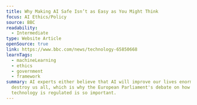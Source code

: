 ```yaml
---
title: Why Making AI Safe Isn’t as Easy as You Might Think
focus: AI Ethics/Policy
source: BBC
readability:
  - Intermediate
type: Website Article
openSource: true
link: https://www.bbc.com/news/technology-65850668
learnTags:
  - machineLearning
  - ethics
  - government
  - framework
summary: AI experts either believe that AI will improve our lives enormously or
  destroy us all, which is why the European Parliament's debate on how the
  technology is regulated is so important.
---
```

